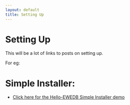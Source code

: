 ```yaml
---
layout: default
title: Setting Up
---
```


# Setting Up

This will be a lot of links to posts on setting up.

For eg:

# Simple Installer:
* [Click here for the Hello-EWEDB Simple Installer demo](http://swish-climate-impact-assessment.github.io/2013/05/hello-ewedb/)
